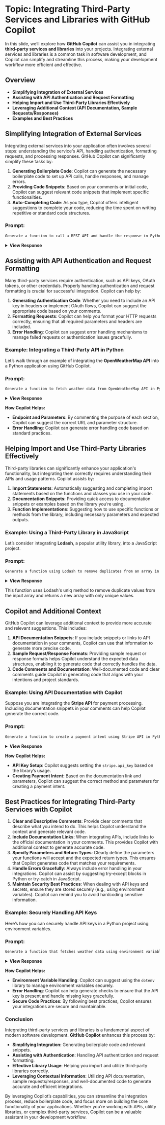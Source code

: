 # Topic: Integrating Third-Party Services and Libraries with GitHub Copilot

In this slide, we’ll explore how **GitHub Copilot** can assist you in integrating **third-party services and libraries** into your projects. Integrating external services and libraries is a common task in software development, and Copilot can simplify and streamline this process, making your development workflow more efficient and effective.

## Overview

- **Simplifying Integration of External Services**
- **Assisting with API Authentication and Request Formatting**
- **Helping Import and Use Third-Party Libraries Effectively**
- **Leveraging Additional Context (API Documentation, Sample Requests/Responses)**
- **Examples and Best Practices**

## Simplifying Integration of External Services

Integrating external services into your application often involves several steps: understanding the service's API, handling authentication, formatting requests, and processing responses. GitHub Copilot can significantly simplify these tasks by:

1. **Generating Boilerplate Code**: Copilot can generate the necessary boilerplate code to set up API calls, handle responses, and manage errors.
2. **Providing Code Snippets**: Based on your comments or initial code, Copilot can suggest relevant code snippets that implement specific functionalities.
3. **Auto-Completing Code**: As you type, Copilot offers intelligent suggestions to complete your code, reducing the time spent on writing repetitive or standard code structures.

### Prompt:
```markdown
Generate a function to call a REST API and handle the response in Python
```

<details>
<summary><strong>View Response</strong></summary>
<blockquote>

```python
import requests
import json

def call_api(url):
    try:
        response = requests.get(url)
        response.raise_for_status()  # Raise an HTTPError for bad responses (4xx and 5xx)
        data = response.json()  # Parse JSON response
        return data
    except requests.exceptions.HTTPError as http_err:
        return f"HTTP error occurred: {http_err}"
    except requests.exceptions.RequestException as err:
        return f"Error occurred: {err}"
    except json.JSONDecodeError as json_err:
        return f"JSON decode error: {json_err}"

# Example usage
url = "https://api.example.com/data"
result = call_api(url)
print(result)
```
</blockquote>
</details>

## Assisting with API Authentication and Request Formatting

Many third-party services require authentication, such as API keys, OAuth tokens, or other credentials. Properly handling authentication and request formatting is crucial for successful integration. Copilot can help by:

1. **Generating Authentication Code**: Whether you need to include an API key in headers or implement OAuth flows, Copilot can suggest the appropriate code based on your comments.
2. **Formatting Requests**: Copilot can help you format your HTTP requests correctly, ensuring that all required parameters and headers are included.
3. **Error Handling**: Copilot can suggest error handling mechanisms to manage failed requests or authentication issues gracefully.

### Example: Integrating a Third-Party API in Python

Let’s walk through an example of integrating the **OpenWeatherMap API** into a Python application using GitHub Copilot.

### Prompt:
```markdown
Generate a function to fetch weather data from OpenWeatherMap API in Python
```

<details>
<summary><strong>View Response</strong></summary>
<blockquote>

```python
import requests

def fetch_weather_data(city_name, api_key):
    """
    Fetch weather data from OpenWeatherMap API for a given city.

    Parameters:
    city_name (str): Name of the city to fetch weather for.
    api_key (str): API key for authenticating with OpenWeatherMap API.

    Returns:
    dict: Parsed JSON data containing weather information.
    """
    base_url = "http://api.openweathermap.org/data/2.5/weather"
    params = {
        'q': city_name,
        'appid': api_key,
        'units': 'metric'  # Use 'imperial' for Fahrenheit
    }
    
    response = requests.get(base_url, params=params)
    
    if response.status_code == 200:
        return response.json()
    else:
        response.raise_for_status()

# Example usage:
# api_key = "your_api_key_here"
# city_name = "London"
# weather_data = fetch_weather_data(city_name, api_key)
# print(weather_data)
```
</blockquote>
</details>

**How Copilot Helps:**

- **Endpoint and Parameters**: By commenting the purpose of each section, Copilot can suggest the correct URL and parameter structure.
- **Error Handling**: Copilot can generate error handling code based on standard practices.

## Helping Import and Use Third-Party Libraries Effectively

Third-party libraries can significantly enhance your application's functionality, but integrating them correctly requires understanding their APIs and usage patterns. Copilot assists by:

1. **Import Statements**: Automatically suggesting and completing import statements based on the functions and classes you use in your code.
2. **Documentation Snippets**: Providing quick access to documentation snippets or examples based on the library you’re using.
3. **Function Implementations**: Suggesting how to use specific functions or methods from the library, including necessary parameters and expected outputs.

### Example: Using a Third-Party Library in JavaScript

Let’s consider integrating **Lodash**, a popular utility library, into a JavaScript project.

### Prompt:
```markdown
Generate a function using Lodash to remove duplicates from an array in JavaScript
```

<details>
<summary><strong>View Response</strong></summary>
<blockquote>

```javascript
// Ensure Lodash is included in your project
const _ = require('lodash');

function removeDuplicates(array) {
    /**
     * Remove duplicates from an array using Lodash.
     *
     * Parameters:
     * array (Array): The array to remove duplicates from.
     *
     * Returns:
     * Array: A new array with duplicates removed.
     */
    return _.uniq(array);
}

// Example usage:
const array = [1, 2, 2, 3, 4, 4, 5];
const uniqueArray = removeDuplicates(array);
console.log(uniqueArray); // Output: [1, 2, 3, 4, 5]
```
</blockquote>
</details>

This function uses Lodash's uniq method to remove duplicate values from the input array and returns a new array with only unique values.

## Copilot and Additional Context

GitHub Copilot can leverage additional context to provide more accurate and relevant suggestions. This includes:

1. **API Documentation Snippets**: If you include snippets or links to API documentation in your comments, Copilot can use that information to generate more precise code.
2. **Sample Request/Response Formats**: Providing sample request or response formats helps Copilot understand the expected data structures, enabling it to generate code that correctly handles the data.
3. **Code Comments and Documentation**: Well-documented code and clear comments guide Copilot in generating code that aligns with your intentions and project standards.

### Example: Using API Documentation with Copilot

Suppose you are integrating the **Stripe API** for payment processing. Including documentation snippets in your comments can help Copilot generate the correct code.

### Prompt:
```markdown
Generate a function to create a payment intent using Stripe API in Python
```

<details>
<summary><strong>View Response</strong></summary>
<blockquote>

```python
import stripe

def create_payment_intent(amount, currency='usd'):
    stripe.api_key = 'your_stripe_secret_key'

    try:
        intent = stripe.PaymentIntent.create(
            amount=amount,
            currency=currency,
        )
        return intent
    except stripe.error.StripeError as e:
        # Handle error
        print(f"Error creating payment intent: {e}")
        return None
```
</blockquote>
</details>

**How Copilot Helps:**

- **API Key Setup**: Copilot suggests setting the `stripe.api_key` based on the library’s usage.
- **Creating Payment Intent**: Based on the documentation link and parameters, Copilot can suggest the correct method and parameters for creating a payment intent.

## Best Practices for Integrating Third-Party Services with Copilot

1. **Clear and Descriptive Comments**: Provide clear comments that describe what you intend to do. This helps Copilot understand the context and generate relevant code.
2. **Include Documentation Links**: When integrating APIs, include links to the official documentation in your comments. This provides Copilot with additional context to generate accurate code.
3. **Specify Parameters and Return Types**: Clearly define the parameters your functions will accept and the expected return types. This ensures that Copilot generates code that matches your requirements.
4. **Handle Errors Gracefully**: Always include error handling in your integrations. Copilot can assist by suggesting try-except blocks in Python or try-catch in JavaScript.
5. **Maintain Security Best Practices**: When dealing with API keys and secrets, ensure they are stored securely (e.g., using environment variables). Copilot can remind you to avoid hardcoding sensitive information.

### Example: Securely Handling API Keys

Here’s how you can securely handle API keys in a Python project using environment variables.

### Prompt:
```markdown
Generate a function that fetches weather data using environment variables for API keys in Python
```

<details>
<summary><strong>View Response</strong></summary>
<blockquote>

```python
import os
import requests
from dotenv import load_dotenv

# Load environment variables from a .env file
load_dotenv()

def fetch_weather_data(city):
    api_key = os.getenv('OPENWEATHER_API_KEY')
    if not api_key:
        raise ValueError("API key not found. Please set the OPENWEATHER_API_KEY environment variable.")

    base_url = "http://api.openweathermap.org/data/2.5/weather"
    params = {
        'q': city,
        'appid': api_key,
        'units': 'metric'  # You can change to 'imperial' for Fahrenheit
    }

    try:
        response = requests.get(base_url, params=params)
        response.raise_for_status()
        return response.json()
    except requests.exceptions.RequestException as e:
        print(f"Error fetching weather data: {e}")
        return None

# Example usage
if __name__ == "__main__":
    city = "London"
    weather_data = fetch_weather_data(city)
    if weather_data:
        print(weather_data)
```
</blockquote>
</details>

**How Copilot Helps:**

- **Environment Variable Handling**: Copilot can suggest using the `dotenv` library to manage environment variables securely.
- **Error Handling**: Copilot can help generate checks to ensure that the API key is present and handle missing keys gracefully.
- **Secure Code Practices**: By following best practices, Copilot ensures your integrations are secure and maintainable.

### Conclusion

Integrating third-party services and libraries is a fundamental aspect of modern software development. **GitHub Copilot** enhances this process by:

- **Simplifying Integration**: Generating boilerplate code and relevant snippets.
- **Assisting with Authentication**: Handling API authentication and request formatting.
- **Effective Library Usage**: Helping you import and utilize third-party libraries correctly.
- **Leveraging Contextual Information**: Utilizing API documentation, sample requests/responses, and well-documented code to generate accurate and efficient integrations.

By leveraging Copilot’s capabilities, you can streamline the integration process, reduce boilerplate code, and focus more on building the core functionality of your applications. Whether you’re working with APIs, utility libraries, or complex third-party services, Copilot can be a valuable assistant in your development workflow.

